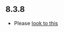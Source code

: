 ## 8.3.8

- Please [look to this]((https://dooboolab.github.io/flutter_sound/doc/book/CHANGELOG.html))
